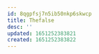 ```yaml
---
id: 8qgpfsj7n5ib50nkp6skwcp
title: Thefalse
desc: ''
updated: 1651252383821
created: 1651252383822
---
```


